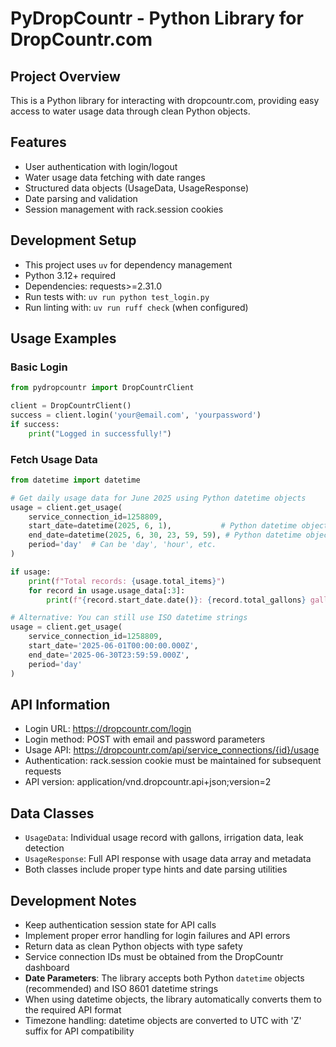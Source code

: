 # PyDropCountr - Python Library for DropCountr.com

## Project Overview
This is a Python library for interacting with dropcountr.com, providing easy access to water usage data through clean Python objects.

## Features
- User authentication with login/logout
- Water usage data fetching with date ranges
- Structured data objects (UsageData, UsageResponse)
- Date parsing and validation
- Session management with rack.session cookies

## Development Setup
- This project uses `uv` for dependency management
- Python 3.12+ required
- Dependencies: requests>=2.31.0
- Run tests with: `uv run python test_login.py`
- Run linting with: `uv run ruff check` (when configured)

## Usage Examples

### Basic Login
```python
from pydropcountr import DropCountrClient

client = DropCountrClient()
success = client.login('your@email.com', 'yourpassword')
if success:
    print("Logged in successfully!")
```

### Fetch Usage Data
```python
from datetime import datetime

# Get daily usage data for June 2025 using Python datetime objects
usage = client.get_usage(
    service_connection_id=1258809,
    start_date=datetime(2025, 6, 1),           # Python datetime object
    end_date=datetime(2025, 6, 30, 23, 59, 59), # Python datetime object
    period='day'  # Can be 'day', 'hour', etc.
)

if usage:
    print(f"Total records: {usage.total_items}")
    for record in usage.usage_data[:3]:
        print(f"{record.start_date.date()}: {record.total_gallons} gallons")

# Alternative: You can still use ISO datetime strings
usage = client.get_usage(
    service_connection_id=1258809,
    start_date='2025-06-01T00:00:00.000Z',
    end_date='2025-06-30T23:59:59.000Z',
    period='day'
)
```

## API Information
- Login URL: https://dropcountr.com/login
- Login method: POST with email and password parameters
- Usage API: https://dropcountr.com/api/service_connections/{id}/usage
- Authentication: rack.session cookie must be maintained for subsequent requests
- API version: application/vnd.dropcountr.api+json;version=2

## Data Classes
- `UsageData`: Individual usage record with gallons, irrigation data, leak detection
- `UsageResponse`: Full API response with usage data array and metadata
- Both classes include proper type hints and date parsing utilities

## Development Notes
- Keep authentication session state for API calls
- Implement proper error handling for login failures and API errors
- Return data as clean Python objects with type safety
- Service connection IDs must be obtained from the DropCountr dashboard
- **Date Parameters**: The library accepts both Python `datetime` objects (recommended) and ISO 8601 datetime strings
- When using datetime objects, the library automatically converts them to the required API format
- Timezone handling: datetime objects are converted to UTC with 'Z' suffix for API compatibility